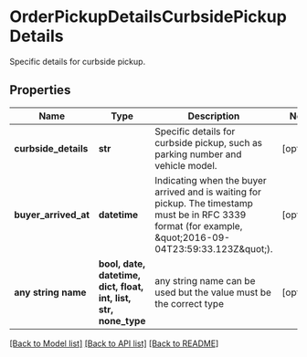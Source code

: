 # OrderPickupDetailsCurbsidePickupDetails

Specific details for curbside pickup.

## Properties
Name | Type | Description | Notes
------------ | ------------- | ------------- | -------------
**curbside_details** | **str** | Specific details for curbside pickup, such as parking number and vehicle model. | [optional] 
**buyer_arrived_at** | **datetime** | Indicating when the buyer arrived and is waiting for pickup. The timestamp must be in RFC 3339 format (for example, \&quot;2016-09-04T23:59:33.123Z\&quot;). | [optional] 
**any string name** | **bool, date, datetime, dict, float, int, list, str, none_type** | any string name can be used but the value must be the correct type | [optional]

[[Back to Model list]](../../README.md#documentation-for-models) [[Back to API list]](../../README.md#documentation-for-api-endpoints) [[Back to README]](../../README.md)


